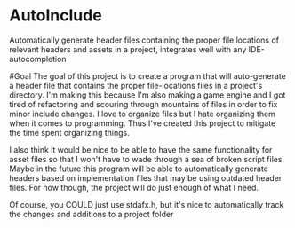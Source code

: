 # AutoInclude
Automatically generate header files containing the proper file locations of relevant headers and assets in a project, integrates well with any IDE-autocompletion


#Goal
The goal of this project is to create a program that will auto-generate a header file that contains the proper file-locations
files in a project's directory. I'm making this because I'm also making a game engine and I got tired of refactoring and
scouring through mountains of files in order to fix minor include changes. I love to organize files but I hate organizing
them when it comes to programming. Thus I've created this project to mitigate the time spent organizing things.

I also think it would be nice to be able to have the same functionality for asset files so that I won't have to wade through
a sea of broken script files. Maybe in the future this program will be able to automatically generate headers based on
implementation files that may be using outdated header files. For now though, the project will do just enough of what I need.

Of course, you COULD just use stdafx.h, but it's nice to automatically track the changes and additions to a project folder
